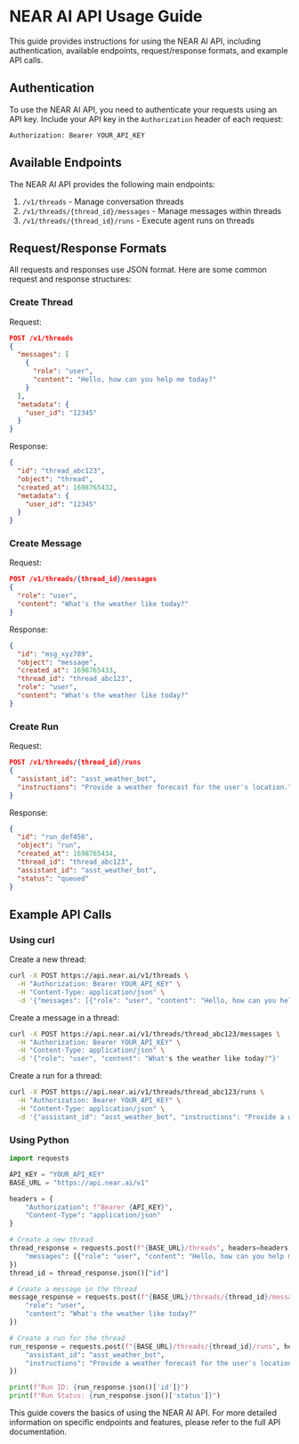 # NEAR AI API Usage Guide

This guide provides instructions for using the NEAR AI API, including authentication, available endpoints, request/response formats, and example API calls.

## Authentication

To use the NEAR AI API, you need to authenticate your requests using an API key. Include your API key in the `Authorization` header of each request:

```
Authorization: Bearer YOUR_API_KEY
```

## Available Endpoints

The NEAR AI API provides the following main endpoints:

1. `/v1/threads` - Manage conversation threads
2. `/v1/threads/{thread_id}/messages` - Manage messages within threads
3. `/v1/threads/{thread_id}/runs` - Execute agent runs on threads

## Request/Response Formats

All requests and responses use JSON format. Here are some common request and response structures:

### Create Thread

Request:
```json
POST /v1/threads
{
  "messages": [
    {
      "role": "user",
      "content": "Hello, how can you help me today?"
    }
  ],
  "metadata": {
    "user_id": "12345"
  }
}
```

Response:
```json
{
  "id": "thread_abc123",
  "object": "thread",
  "created_at": 1698765432,
  "metadata": {
    "user_id": "12345"
  }
}
```

### Create Message

Request:
```json
POST /v1/threads/{thread_id}/messages
{
  "role": "user",
  "content": "What's the weather like today?"
}
```

Response:
```json
{
  "id": "msg_xyz789",
  "object": "message",
  "created_at": 1698765433,
  "thread_id": "thread_abc123",
  "role": "user",
  "content": "What's the weather like today?"
}
```

### Create Run

Request:
```json
POST /v1/threads/{thread_id}/runs
{
  "assistant_id": "asst_weather_bot",
  "instructions": "Provide a weather forecast for the user's location."
}
```

Response:
```json
{
  "id": "run_def456",
  "object": "run",
  "created_at": 1698765434,
  "thread_id": "thread_abc123",
  "assistant_id": "asst_weather_bot",
  "status": "queued"
}
```

## Example API Calls

### Using curl

Create a new thread:
```bash
curl -X POST https://api.near.ai/v1/threads \
  -H "Authorization: Bearer YOUR_API_KEY" \
  -H "Content-Type: application/json" \
  -d '{"messages": [{"role": "user", "content": "Hello, how can you help me today?"}]}'
```

Create a message in a thread:
```bash
curl -X POST https://api.near.ai/v1/threads/thread_abc123/messages \
  -H "Authorization: Bearer YOUR_API_KEY" \
  -H "Content-Type: application/json" \
  -d '{"role": "user", "content": "What's the weather like today?"}'
```

Create a run for a thread:
```bash
curl -X POST https://api.near.ai/v1/threads/thread_abc123/runs \
  -H "Authorization: Bearer YOUR_API_KEY" \
  -H "Content-Type: application/json" \
  -d '{"assistant_id": "asst_weather_bot", "instructions": "Provide a weather forecast for the user's location."}'
```

### Using Python

```python
import requests

API_KEY = "YOUR_API_KEY"
BASE_URL = "https://api.near.ai/v1"

headers = {
    "Authorization": f"Bearer {API_KEY}",
    "Content-Type": "application/json"
}

# Create a new thread
thread_response = requests.post(f"{BASE_URL}/threads", headers=headers, json={
    "messages": [{"role": "user", "content": "Hello, how can you help me today?"}]
})
thread_id = thread_response.json()["id"]

# Create a message in the thread
message_response = requests.post(f"{BASE_URL}/threads/{thread_id}/messages", headers=headers, json={
    "role": "user",
    "content": "What's the weather like today?"
})

# Create a run for the thread
run_response = requests.post(f"{BASE_URL}/threads/{thread_id}/runs", headers=headers, json={
    "assistant_id": "asst_weather_bot",
    "instructions": "Provide a weather forecast for the user's location."
})

print(f"Run ID: {run_response.json()['id']}")
print(f"Run Status: {run_response.json()['status']}")
```

This guide covers the basics of using the NEAR AI API. For more detailed information on specific endpoints and features, please refer to the full API documentation.
